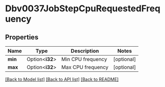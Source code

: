 # Dbv0037JobStepCpuRequestedFrequency

## Properties

Name | Type | Description | Notes
------------ | ------------- | ------------- | -------------
**min** | Option<**i32**> | Min CPU frequency | [optional]
**max** | Option<**i32**> | Max CPU frequency | [optional]

[[Back to Model list]](../README.md#documentation-for-models) [[Back to API list]](../README.md#documentation-for-api-endpoints) [[Back to README]](../README.md)


